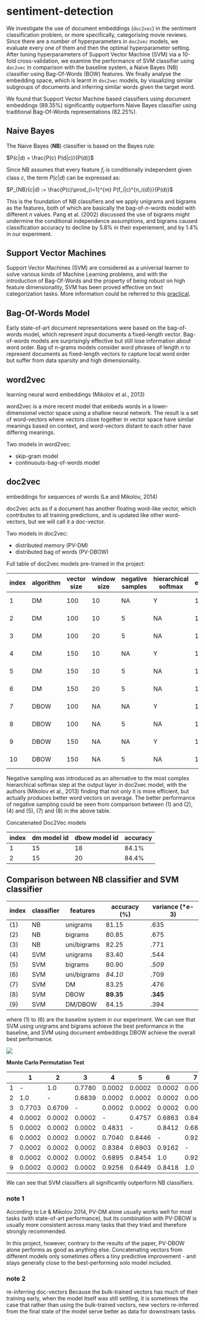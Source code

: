 # sentiment-detection


We investigate the use of document embeddings (```doc2vec```) in the sentiment classification problem, or more specifically, categorising movie reviews. Since there are a number of hyperparameters in ```doc2vec``` models, we evaluate every one of them and then the optimal hyperparameter setting. After tuning hyperparameters of Support Vector Machine (SVM) via a 10-fold cross-validation, we examine the performance of SVM classifier using ```doc2vec``` in comparison with the baseline system, a Naive Bayes (NB) classifier using Bag-Of-Words (BOW) features. We finally analyse the embedding space, which is learnt in ```doc2vec``` models, by visualizing similar subgroups of documents and inferring similar words given the target word. 

We found that Support Vector Machine based classifiers using document embeddings (89.35\%) significantly outperform Naive Bayes classifier using traditional Bag-Of-Words representations (82.25\%).

## Naive Bayes

The Naive Bayes (**NB**) classifier is based on the Bayes rule:

$P(c|d) = \frac{P(c) P(d|c)}{P(d)}$

Since NB assumes that every feature $f_i$ is conditionally independent given class $c$, the term $P(c|d)$ can be expressed as:

$P_{NB}(c|d) := \frac{P(c)\prod_{i=1}^{m} P(f_i|c)^{n_i(d)}}{P(d)}$

This is the foundation of NB classifiers and we apply unigrams and bigrams as the features, both of which are basically the bag-of-$n$-words model with different $n$ values. Pang et al. (2002) discussed the use of bigrams might undermine the conditional independence assumptions, and bigrams caused classification accuracy to decline by 5.8% in their experiement, and by 1.4% in our experiment.

## Support Vector Machines

Support Vector Machines (SVM) are considered as a universal learner to solve various kinds of Machine Learning problems, and with the introduction of Bag-Of-Words and the property of being robust on high feature dimensionality, SVM has been proved effective on text categorization tasks. More information could be referred to this [practical](https://github.com/ZihengZZH/machine_learning_practical/tree/master/prac_svm).

## Bag-Of-Words Model
Early state-of-art document representations were based on the bag-of-words model, which represent input documents a fixed-length vector. Bag-of-words models are surprisingly effective but still lose information about word order. Bag of n-grams models consider word phrases of length n to represent documents as fixed-length vectors to capture local word order but suffer from data sparsity and high dimensionality.

## word2vec
learning neural word embeddings (Mikolov et al., 2013)

word2vec is a more recent model that embeds words in a lower-dimensional vector space using a shallow neural network. The result is a set of word-vectors where vectors close together in vector space have similar meanings based on context, and word-vectors distant to each other have differing meanings. 

Two models in word2vec:
* skip-gram model
* continuouts-bag-of-words model



## doc2vec
embeddings for sequences of words (Le and Mikolov, 2014)

doc2vec acts as if a document has another floating word-like vector, which contributes to all training predictions, and is updated like other word-vectors, but we will call it a doc-vector.

Two models in doc2vec:
* distributed memory (PV-DM)
* distributed bag of words (PV-DBOW)

Full table of doc2vec models pre-trained in the project:

| index | algorithm | vector size | window size | negative samples | hierarchical softmax | epochs | accuracy |
| -- | -- | -- | -- | -- | -- | -- | -- |
| 1 | DM | 100 | 10 | NA | Y | 10/20 | 78.1% / 79.5% |
| 2 | DM | 100 | 10 | 5 | NA | 10/20 | 81.9% / 82.9% |
| 3 | DM | 100 | 20 | 5 | NA | 10/20 | 82.0% / 82.8% |
| 4 | DM | 150 | 10 | NA | Y | 10/20 | 78.6% / 79.9% |
| 5 | DM | 150 | 10 | 5 | NA | 10/20 | 82.4% / __83.9%__ |
| 6 | DM | 150 | 20 | 5 | NA | 10/20 | 81.8% / 82.7% |
| 7 | DBOW | 100 | NA | NA | Y | 10/20 | 86.7% / 87.9% |
| 8 | DBOW | 100 | NA | 5 | NA | 10/20 | 87.8% / __88.2%__ |
| 9 | DBOW | 150 | NA | NA | Y | 10/20 | 86.3% / 86.3% |
| 10 | DBOW | 150 | NA | 5 | NA | 10/20 | 87.3 % / __88.3%__ |

Negative sampling was introduced as an alternative to the most complex hierarchical softmax step at the output layer in doc2vec model, with the authors (Mikolov et al., 2013) finding that not only it is more efficient, but actually produces better word vectors on average. The better performance of negative sampling could be seen from comparison between (1) and (2), (4) and (5), (7) and (8) in the above table.

Concatenated Doc2Vec models

| index | dm model id | dbow model id | accuracy |
| -- | -- | -- | -- |
| 1 | 15 | 18 | 84.1% |
| 2 | 15 | 20 | 84.4% | 



## Comparison between NB classifier and SVM classifier

| index | classifier | features | accuracy (%) | variance (*e-3) |
| -- | -- | -- | -- | -- | 
| (1) | NB | unigrams | 81.15 | .635 |
| (2) | NB | bigrams | 80.85 | .675 |
| (3) | NB | uni/bigrams | 82.25 | .771 |
| (4) | SVM | unigrams | 83.40 | .544 | 
| (5) | SVM | bigrams | 80.90 | *.509* |
| (6) | SVM | uni/bigrams | *84.10* | .709 | 
| (7) | SVM | DM | 83.25 | .476 | 
| (8) | SVM | DBOW | **89.35** | **.345** | 
| (9) | SVM | DM/DBOW | 84.15 | .394 |

where (1) to (6) are the baseline system in our experiment. We can see that SVM using unigrams and bigrams achieve the best preformance in the baseline, and SVM using document embeddings DBOW achieve the overall best performance.

![](https://github.com/ZihengZZH/sentiment-detection/blob/master/results/barchart.png)

**Monte Carlo Permutation Test**

|   | 1 | 2         | 3         | 4     | 5     | 6     | 7     | 8     | 9     |
| -- | -- | -- | -- | -- | -- | -- | -- | -- | -- | 
| 1 | - | 1.0  | 0.7780  | 0.0002 | 0.0002 | 0.0002 | 0.0002 | 0.0002 | 0.0002 |
| 2 | 1.0 | -  | 0.6839  | 0.0002 | 0.0002 | 0.0002 | 0.0002 | 0.0002 | 0.0002 |
| 3 | 0.7703 | 0.6709 | -  |  0.0002 | 0.0002 | 0.0002 | 0.0002 | 0.0002 | 0.0002 |
| 4 | 0.0002  | 0.0002  | 0.0002  | - | 0.4757 | 0.6863 | 0.8430 | 0.6810 | 0.9198 | 
| 5 | 0.0002  | 0.0002  | 0.0002  | 0.4831 | - | 0.8412 | 0.6845 | 0.8352 | 0.6247 |
| 6 | 0.0002  | 0.0002  | 0.0002  | 0.7040 | 0.8446 | - | 0.9210 | 1.0 | 0.8486 |
| 7 | 0.0002  | 0.0002  | 0.0002  | 0.8384 | 0.6903 | 0.9162 | - | 0.9284 | 1.0 | 
| 8 | 0.0002  | 0.0002  | 0.0002  | 0.6895 | 0.8454 | 1.0 | 0.9240 | - | 0.8340 |
| 9 | 0.0002  | 0.0002  | 0.0002  | 0.9256 | 0.6449 | 0.8418 | 1.0 | 0.8447 | - |

We can see that SVM classifiers all significantly outperform NB classifiers.

### note 1
According to Le & Mikolov 2014, PV-DM alone usually works well for most tasks (with state-of-art performance), but its combination with PV-DBOW is usually more consistent across many tasks that they tried and therefore strongly recommended.

In this project, however, contrary to the results of the paper, PV-DBOW alone performs as good as anything else. Concatenating vectors from different models only sometimes offers a tiny predictive improvement - and stays generally close to the best-performing solo model included.

### note 2
re-inferring doc-vectors
Because the bulk-trained vectors has much of their training early, when the model itself was still settling, it is sometimes the case that rather than using the bulk-trained vectors, new vectors re-inferred from the final state of the model serve better as data for downstream tasks.
